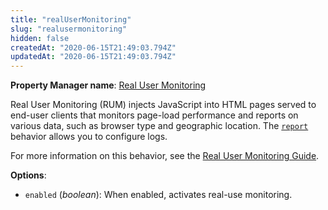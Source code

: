 ```yaml
---
title: "realUserMonitoring"
slug: "realusermonitoring"
hidden: false
createdAt: "2020-06-15T21:49:03.794Z"
updatedAt: "2020-06-15T21:49:03.794Z"
---
```

__Property Manager name__: [Real User Monitoring](https://control.akamai.com/wh/CUSTOMER/AKAMAI/en-US/WEBHELP/property-manager/property-manager-help/csh_lookup.html?id=PM_0068)

Real User Monitoring (RUM) injects JavaScript into HTML pages served to end-user clients that monitors page-load performance and reports on various data, such as browser type and geographic location. The [`report`](#report) behavior allows you to configure logs.

For more information on this behavior, see the [Real User Monitoring Guide](https://learn.akamai.com/en-us/webhelp/ion/real-user-monitoring-guide/).

__Options__:

<div class="option" markdown="1" id="realUserMonitoring.enabled" >

- `enabled` (_boolean_): When enabled, activates real-use monitoring.

</div>

</div>

<div class="feature" data-feature="redirect" markdown="1">
